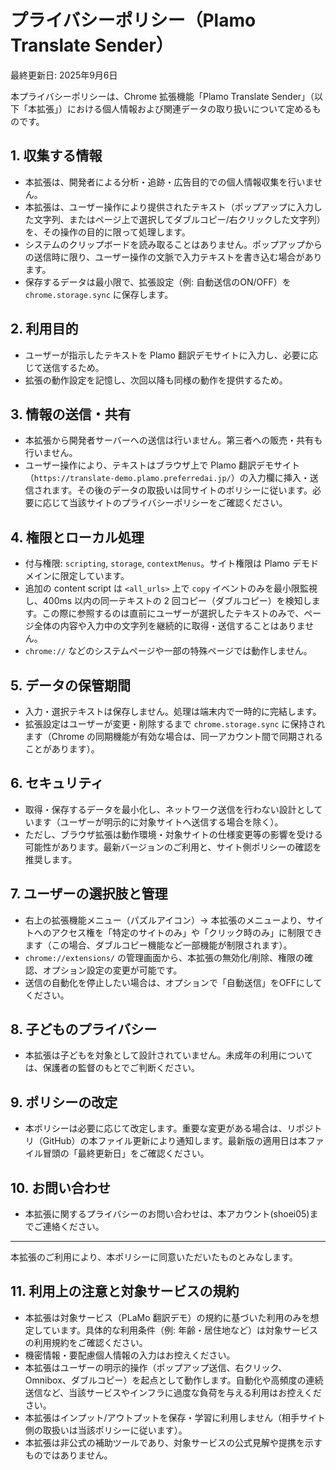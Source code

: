 # プライバシーポリシー（Plamo Translate Sender）

最終更新日: 2025年9月6日

本プライバシーポリシーは、Chrome 拡張機能「Plamo Translate Sender」（以下「本拡張」）における個人情報および関連データの取り扱いについて定めるものです。

## 1. 収集する情報
- 本拡張は、開発者による分析・追跡・広告目的での個人情報収集を行いません。
- 本拡張は、ユーザー操作により提供されたテキスト（ポップアップに入力した文字列、またはページ上で選択してダブルコピー/右クリックした文字列）を、その操作の目的に限って処理します。
- システムのクリップボードを読み取ることはありません。ポップアップからの送信時に限り、ユーザー操作の文脈で入力テキストを書き込む場合があります。
- 保存するデータは最小限で、拡張設定（例: 自動送信のON/OFF）を `chrome.storage.sync` に保存します。

## 2. 利用目的
- ユーザーが指示したテキストを Plamo 翻訳デモサイトに入力し、必要に応じて送信するため。
- 拡張の動作設定を記憶し、次回以降も同様の動作を提供するため。

## 3. 情報の送信・共有
- 本拡張から開発者サーバーへの送信は行いません。第三者への販売・共有も行いません。
- ユーザー操作により、テキストはブラウザ上で Plamo 翻訳デモサイト（`https://translate-demo.plamo.preferredai.jp/`）の入力欄に挿入・送信されます。その後のデータの取扱いは同サイトのポリシーに従います。必要に応じて当該サイトのプライバシーポリシーをご確認ください。

## 4. 権限とローカル処理
- 付与権限: `scripting`, `storage`, `contextMenus`。サイト権限は Plamo デモドメインに限定しています。
- 追加の content script は `<all_urls>` 上で `copy` イベントのみを最小限監視し、400ms 以内の同一テキストの 2 回コピー（ダブルコピー）を検知します。この際に参照するのは直前にユーザーが選択したテキストのみで、ページ全体の内容や入力中の文字列を継続的に取得・送信することはありません。
- `chrome://` などのシステムページや一部の特殊ページでは動作しません。

## 5. データの保管期間
- 入力・選択テキストは保存しません。処理は端末内で一時的に完結します。
- 拡張設定はユーザーが変更・削除するまで `chrome.storage.sync` に保持されます（Chrome の同期機能が有効な場合は、同一アカウント間で同期されることがあります）。

## 6. セキュリティ
- 取得・保存するデータを最小化し、ネットワーク送信を行わない設計としています（ユーザーが明示的に対象サイトへ送信する場合を除く）。
- ただし、ブラウザ拡張は動作環境・対象サイトの仕様変更等の影響を受ける可能性があります。最新バージョンのご利用と、サイト側ポリシーの確認を推奨します。

## 7. ユーザーの選択肢と管理
- 右上の拡張機能メニュー（パズルアイコン）→ 本拡張のメニューより、サイトへのアクセス権を「特定のサイトのみ」や「クリック時のみ」に制限できます（この場合、ダブルコピー機能など一部機能が制限されます）。
- `chrome://extensions/` の管理画面から、本拡張の無効化/削除、権限の確認、オプション設定の変更が可能です。
- 送信の自動化を停止したい場合は、オプションで「自動送信」をOFFにしてください。

## 8. 子どものプライバシー
- 本拡張は子どもを対象として設計されていません。未成年の利用については、保護者の監督のもとでご判断ください。

## 9. ポリシーの改定
- 本ポリシーは必要に応じて改定します。重要な変更がある場合は、リポジトリ（GitHub）の本ファイル更新により通知します。最新版の適用日は本ファイル冒頭の「最終更新日」をご確認ください。

## 10. お問い合わせ
- 本拡張に関するプライバシーのお問い合わせは、本アカウント(shoei05)までご連絡ください。

---

本拡張のご利用により、本ポリシーに同意いただいたものとみなします。

## 11. 利用上の注意と対象サービスの規約
- 本拡張は対象サービス（PLaMo 翻訳デモ）の規約に基づいた利用のみを想定しています。具体的な利用条件（例: 年齢・居住地など）は対象サービスの利用規約をご確認ください。
- 機密情報・要配慮個人情報の入力はお控えください。
- 本拡張はユーザーの明示的操作（ポップアップ送信、右クリック、Omnibox、ダブルコピー）を起点として動作します。自動化や高頻度の連続送信など、当該サービスやインフラに過度な負荷を与える利用はお控えください。
- 本拡張はインプット/アウトプットを保存・学習に利用しません（相手サイト側の取扱いは当該ポリシーに従います）。
- 本拡張は非公式の補助ツールであり、対象サービスの公式見解や提携を示すものではありません。
